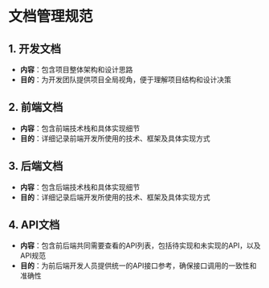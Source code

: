 # 文档管理规范

## 1. 开发文档
- **内容**：包含项目整体架构和设计思路
- **目的**：为开发团队提供项目全局视角，便于理解项目结构和设计决策

## 2. 前端文档
- **内容**：包含前端技术栈和具体实现细节
- **目的**：详细记录前端开发所使用的技术、框架及具体实现方式

## 3. 后端文档
- **内容**：包含后端技术栈和具体实现细节
- **目的**：详细记录后端开发所使用的技术、框架及具体实现方式

## 4. API文档
- **内容**：包含前后端共同需要查看的API列表，包括待实现和未实现的API，以及API规范
- **目的**：为前后端开发人员提供统一的API接口参考，确保接口调用的一致性和准确性